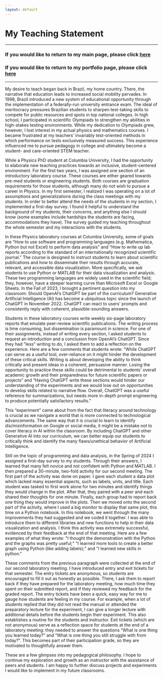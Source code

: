 ```yaml
---
layout: default
---
```


# My Teaching Statement

* * *
### If you would like to return to my main page, please click [here](../)
### If you would like to return to my portfolio page, please click [here](./)
* * *

My desire to teach began back in Brazil, my home country. There, the narrative that education leads to increased social mobility pervades. In 1998, Brazil introduced a new system of educational opportunity through the implementation of a federally-run university entrance exam. The ideal of meritocracy pressures Brazilian students to sharpen test-taking skills to compete for public resources and spots in top national colleges. In high school, I participated in scientific Olympiads to strengthen my abilities in high-stakes testing environments. While my dedication to Olympiads grew, however, I lost interest in my actual physics and mathematics courses. I became frustrated at my teachers’ invariably test-oriented methods in which performance on tests exclusively measured success. This experience influenced me to pursue pedagogy in college and ultimately become a student- and care-oriented STEM teacher.

While a Physics PhD student at Columbia University, I had the opportunity to elaborate new teaching practices towards an inclusive, student-centered environment. For the first two years, I was assigned one section of an introductory laboratory course. These courses are either geared towards pre-med students or engineering students. Both courses are graduation requirements for those students, although many do not wish to pursue a career in Physics. In my first semester, I realized I was operating on a lot of assumptions and generalizations during the class meetings with my students. In order to better attend the needs of the students in my section, I implemented a first-day survey. I found it helpful to understand the background of my students, their concerns, and anything else I should know (some examples include hardships the students are facing, accommodations they have). The survey guided my teaching throughout the whole semester and my interactions with the students.

In these Physics laboratory courses at Columbia University, some of goals are “How to use software and programming languages (e.g. Mathematica, Python but not Excel) to perform data analysis” and “How to write up lab reports according to the standard of an internationally recognized scientific journal.” The course is designed to instruct students to learn about scientific publications and how to disseminate their results through accurate, relevant, and accessible data visualization. More specifically, we ask students to use Python or MATLAB for their data visualization and analysis. These two programming languages are widely used in the scientific field; they, however, have a steeper learning curve than Microsoft Excel or Google Sheets. In the Fall of 2023, I brought a pertinent question into my classroom: Should OpenAI’s ChatGPT be part of the curriculum? Generative Artificial Intelligence (AI) has become a ubiquitous topic since the launch of ChatGPT in November 2022. ChatGPT can react to users’ prompts and consistently reply with coherent, plausible-sounding answers.

Students in these laboratory courses write weekly six-page laboratory reports that emulate peer-review scientific publications. The writing process is time consuming, but dissemination is paramount in science. For one of their assignments, instead of writing every section, I asked students to request an introduction and a conclusion from OpenAI’s ChatGPT. Since they had "less" writing to do, I asked them to add a reflection on the experience. Here are a few comments that students wrote: “While ChatGPT can serve as a useful tool, over-reliance on it might hinder the development of these critical skills. Writing is about developing the ability to think critically and present ideas in a coherent, persuasive manner. Losing the opportunity to practice these skills could be detrimental to students' overall academic growth and their preparedness for future scientific papers or projects” and “Having ChatGPT write these sections would hinder our understanding of the experiments and we would lose out on opportunities to develop skills related to narrative flow. Overall, ChatGPT was a useful reference for summarizations, but needs more in-depth prompt engineering to produce potentially satisfactory results.” 

This “experiment” came about from the fact that literacy around technology is crucial as we navigate a world that is more connected to technological advancements. The same way that it is crucial to learn to identify dis/misinformation on Google or social media, it might be a mistake not to cover literacy in AI within the classroom. By including ChatGPT and other Generative AI into our curriculum, we can better equip our students to critically think and identify the many flaws/unethical behavior of Artificial Intelligence. 

Still on the topic of programming and data analysis, in the Spring of 2024 I assigned a first-day survey to my students. Through their answers, I learned that many felt novice and not confident with Python and MATLAB. I then prepared a 30-minute, two-fold activity for our second meeting. The first part of the activity was done on paper. I gave each student a data plot which lacked many essential aspects, such as labels, units, and title. Each student was tasked to first work alone for two minutes and identify things they would change in the plot. After that, they paired with a peer and each shared their thoughts for one minute. Finally, each group had to report back one thing they would improve in the plots. Then we moved onto the second part of the activity, where I used a big monitor to display that same plot, this time on a Python notebook. In this notebook, we went through the many improvements they had suggested and we coded it together. I was able to introduce them to different libraries and new functions to help in their data visualization and analysis. I think this activity was extremely successful, evidenced by their feedback at the end of that meeting. Here are a few examples of what they wrote: "I thought the demonstration with the Python and the graphs was pretty useful;" "I learned more tools to create a better graph using Python (like adding labels);" and "I learned new skills in python."

These comments from the previous paragraph were collected at the end of our second laboratory meeting. I have introduced entry and exit tickets for that semester. The entry tickets are anonymous, so students are encouraged to fill it out as honestly as possible. There, I ask them to report back if they have prepared for the laboratory meeting, how much time they spent on their submitted report, and if they reviewed my feedback for the graded report. The entry tickets have been a quick, easy way for me to gauge how students are feeling in my course. For example, when a lot of students replied that they did not read the manual or attended the preparatory lecture for the experiment, I can give a longer lecture with additional details before the students begin their experiment. This also establishes a routine for the students and instructor. Exit tickets (which are not anonymous) serve as a reflection space for students at the end of a laboratory meeting: they needed to answer the questions “What is one thing you learned today?” and “What is one thing you still struggle with from today?”. This becomes part of their participation grade, so they are motivated to thoughtfully answer them.

These are a few glimpses into my pedagogical philosophy. I hope to continue my exploration and growth as an instructor with the assistance of peers and students. I am happy to further discuss projects and experiments I would like to implement in my future classrooms.
